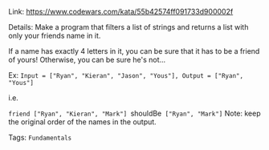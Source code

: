 Link:
https://www.codewars.com/kata/55b42574ff091733d900002f

Details:
Make a program that filters a list of strings and returns a list with only your friends name in it.

If a name has exactly 4 letters in it, you can be sure that it has to be a friend of yours! Otherwise, you can be sure he's not...

Ex: `Input = ["Ryan", "Kieran", "Jason", "Yous"], Output = ["Ryan", "Yous"]`

i.e.

`friend ["Ryan", "Kieran", "Mark"] `shouldBe` ["Ryan", "Mark"]`
Note: keep the original order of the names in the output.

Tags:
`Fundamentals`